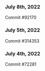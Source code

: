 ### July 8th, 2022

Commit #92170

### July 5th, 2022

Commit #314353


### July 4th, 2022

Commit #72281
